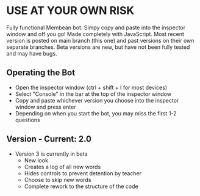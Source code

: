 # USE AT YOUR OWN RISK

Fully functional Membean bot. Simpy copy and paste into the inspector window and off you go! Made completely with JavaScript. Most recent version is posted on main branch (this one) and past versions on their own separate branches. Beta versions are new, but have not been fully tested and may have bugs.

## Operating the Bot
- Open the inspector window (ctrl + shift + I for most devices)
- Select "Console" in the bar at the top of the inspector window
- Copy and paste whichever version you choose into the inspector window and press enter
- Depending on when you start the bot, you may miss the first 1-2 questions


## Version - Current: 2.0
- Version 3 is currently in beta
  - New look
  - Creates a log of all new words
  - Hides controls to prevent detention by teacher
  - Choose to skip new words
  - Complete rework to the structure of the code
